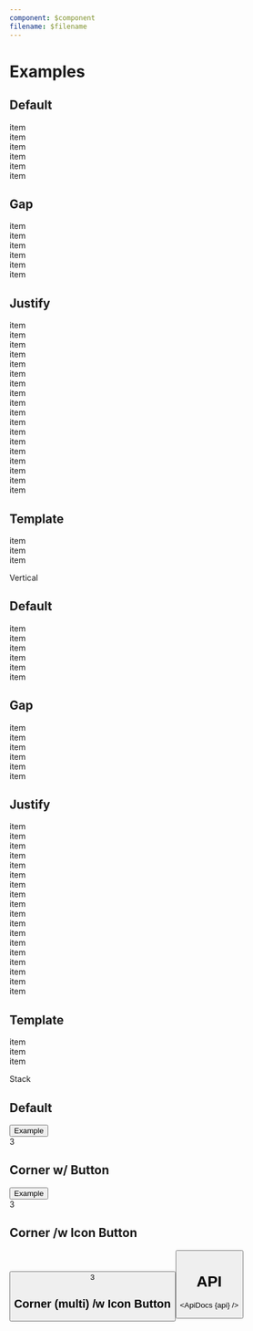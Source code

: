 ```yaml
---
component: $component
filename: $filename
---
```


<script lang="ts">
  import { mdiFilterVariant } from '@mdi/js';

  import api from '$lib/components/Stack.svelte?raw&sveld';
  import ApiDocs from '$lib/components/ApiDocs.svelte';

	import Button from '$lib/components/Button.svelte';
	import Stack from '$lib/components/Stack.svelte';
	import Preview from '$lib/components/Preview.svelte';
	import SectionDivider from '$lib/components/SectionDivider.svelte';
</script>

# Examples

## Default

<Preview>
  <Stack horizontal>
    <div class="border">item</div>
    <div class="border">item</div>
    <div class="border">item</div>
    <div class="border">item</div>
    <div class="border">item</div>
    <div class="border">item</div>
  </Stack>
</Preview>

## Gap

<Preview>
  <Stack horizontal gap={8}>
    <div class="border">item</div>
    <div class="border">item</div>
    <div class="border">item</div>
    <div class="border">item</div>
    <div class="border">item</div>
    <div class="border">item</div>
  </Stack>
</Preview>

## Justify

<Preview>
  <Stack horizontal justify="start" gap={8}>
    <div class="border">item</div>
    <div class="border">item</div>
    <div class="border">item</div>
    <div class="border">item</div>
    <div class="border">item</div>
    <div class="border">item</div>
  </Stack>
</Preview>

<Preview>
  <Stack horizontal justify="center" gap={8}>
    <div class="border">item</div>
    <div class="border">item</div>
    <div class="border">item</div>
    <div class="border">item</div>
    <div class="border">item</div>
    <div class="border">item</div>
  </Stack>
</Preview>

<Preview>
  <Stack horizontal justify="end" gap={8}>
    <div class="border">item</div>
    <div class="border">item</div>
    <div class="border">item</div>
    <div class="border">item</div>
    <div class="border">item</div>
    <div class="border">item</div>
  </Stack>
</Preview>

## Template

<Preview>
  <Stack horizontal template="auto 1fr auto" gap={8}>
    <div class="border">item</div>
    <div class="border">item</div>
    <div class="border">item</div>
  </Stack>
</Preview>

<SectionDivider>Vertical</SectionDivider>

## Default

<Preview>
  <Stack vertical>
    <div class="border">item</div>
    <div class="border">item</div>
    <div class="border">item</div>
    <div class="border">item</div>
    <div class="border">item</div>
    <div class="border">item</div>
  </Stack>
</Preview>

## Gap

<Preview>
  <Stack vertical gap={8}>
    <div class="border">item</div>
    <div class="border">item</div>
    <div class="border">item</div>
    <div class="border">item</div>
    <div class="border">item</div>
    <div class="border">item</div>
  </Stack>
</Preview>

## Justify

<Preview>
  <Stack vertical justify="start" gap={8}>
    <div class="border">item</div>
    <div class="border">item</div>
    <div class="border">item</div>
    <div class="border">item</div>
    <div class="border">item</div>
    <div class="border">item</div>
  </Stack>
</Preview>

<Preview>
  <Stack vertical justify="center" gap={8}>
    <div class="border">item</div>
    <div class="border">item</div>
    <div class="border">item</div>
    <div class="border">item</div>
    <div class="border">item</div>
    <div class="border">item</div>
  </Stack>
</Preview>

<Preview>
  <Stack vertical justify="end" gap={8}>
    <div class="border">item</div>
    <div class="border">item</div>
    <div class="border">item</div>
    <div class="border">item</div>
    <div class="border">item</div>
    <div class="border">item</div>
  </Stack>
</Preview>

## Template

<Preview>
  <Stack vertical template="auto 1fr auto" gap={8} class="h-64">
    <div class="border">item</div>
    <div class="border">item</div>
    <div class="border">item</div>
  </Stack>
</Preview>

<SectionDivider>Stack</SectionDivider>

## Default

<Preview>
  <Stack stack inline>
    <Button class="border">Example</Button>
    <div
      class="bg-red-500 rounded-full h-4 w-4 text-xs text-white flex items-center justify-center "
    >
      3
    </div>
  </Stack>
</Preview>

## Corner w/ Button

<Preview>
  <Stack stack inline>
    <Button class="border">Example</Button>
    <div
      class="bg-red-500 rounded-full h-4 w-4 -mr-1 -mt-1 text-xs text-white flex items-center justify-center self-start justify-self-end"
    >
      3
    </div>
  </Stack>
</Preview>

## Corner /w Icon Button

<Preview>
  <Stack stack inline>
    <Button icon={mdiFilterVariant} class="border p-3" />
    <div
      class="bg-red-500 rounded-full h-4 w-4 text-xs text-white flex items-center justify-center self-start justify-self-end"
    >
      3
    </div>
  </Stack>
</Preview>

## Corner (multi) /w Icon Button

<Preview>
  <Stack stack inline>
    <Button icon={mdiFilterVariant} class="border p-3" />
    <div class="bg-red-500 rounded-full h-4 w-4 -mt-1 text-xs flex items-center justify-center self-start justify-self-end border border-white" />
    <div class="bg-green-500 rounded-full h-4 w-4 text-xs flex items-center justify-center self-end justify-self-end border border-white" />
  </Stack>
</Preview>

# API

<ApiDocs {api} />
